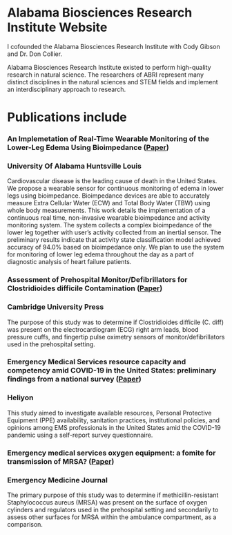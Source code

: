 # Alabama Biosciences Research Institute Website

I cofounded the Alabama Biosciences Research Institute with Cody Gibson and Dr. Don Collier. 

Alabama Biosciences Research Institute existed to perform high-quality research in natural science. The researchers of ABRI represent many distinct disciplines in the natural sciences and STEM fields and implement an interdisciplinary approach to research. 

# Publications include

### An Implemetation of Real-Time Wearable Monitoring of the Lower-Leg Edema Using Bioimpedance ([Paper](https://louis.uah.edu/cgi/viewcontent.cgi?article=1837&context=honors-capstones))
### University Of Alabama Huntsville Louis
Cardiovascular disease is the leading cause of death in the United States. We propose a wearable sensor for continuous monitoring of edema in lower legs using bioimpedance. Bioimpedance devices are able to accurately measure Extra Cellular Water (ECW) and Total Body Water (TBW) using whole body measurements. This work details the implementation of a continuous real time, non-invasive wearable bioimpedance and activity monitoring system. The system collects a complex bioimpedance of the lower leg together with user’s activity collected from an inertial sensor. The preliminary results indicate that activity state classification model achieved accuracy of 94.0% based on bioimpedance only. We plan to use the system for monitoring of lower leg edema throughout the day as a part of diagnostic analysis of heart failure patients.

### Assessment of Prehospital Monitor/Defibrillators for Clostridioides difficile Contamination ([Paper](https://www.cambridge.org/core/journals/prehospital-and-disaster-medicine/article/abs/assessment-of-prehospital-monitordefibrillators-for-clostridioides-difficile-contamination/3A1FEA34A71EACB353EE05BBBBEDEA8C))
### Cambridge University Press

The purpose of this study was to determine if Clostridioides difficile (C. diff) was present on the electrocardiogram (ECG) right arm leads, blood pressure cuffs, and fingertip pulse oximetry sensors of monitor/defibrillators used in the prehospital setting. 

### Emergency Medical Services resource capacity and competency amid COVID-19 in the United States: preliminary findings from a national survey ([Paper](https://www.sciencedirect.com/science/article/pii/S2405844020307453))
### Heliyon

This study aimed to investigate available resources, Personal Protective Equipment (PPE) availability, sanitation practices, institutional policies, and opinions among EMS professionals in the United States amid the COVID-19 pandemic using a self-report survey questionnaire. 

### Emergency medical services oxygen equipment: a fomite for transmission of MRSA? ([Paper](https://pubmed.ncbi.nlm.nih.gov/30504457/))
### Emergency Medicine Journal

The primary purpose of this study was to determine if methicillin-resistant Staphylococcus aureus (MRSA) was present on the surface of oxygen cylinders and regulators used in the prehospital setting and secondarily to assess other surfaces for MRSA within the ambulance compartment, as a comparison. 

